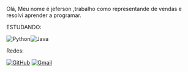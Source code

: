 
Olá,
Meu nome é jeferson ,trabalho como representande de vendas e resolvi aprender a programar.




ESTUDANDO:

![Python](https://img.shields.io/badge/python-3670A0?style=for-the-badge&logo=python&logoColor=ffdd54)![Java](https://img.shields.io/badge/java-%23ED8B00.svg?style=for-the-badge&logo=openjdk&logoColor=white)

Redes:

[![GitHub](https://img.shields.io/badge/GitHub-100000?style=for-the-badge&logo=github&logoColor=white)](https://github.com/jeferson35)
[![Gmail](https://img.shields.io/badge/Gmail-333333?style=for-the-badge&logo=gmail&logoColor=red)](mailto:oliveirajeferson54@gmail.com)
